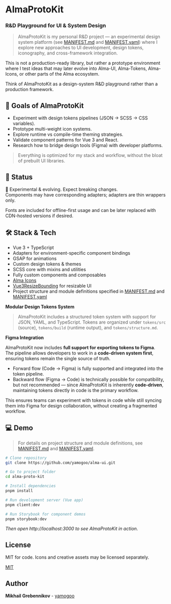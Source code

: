 # AlmaProtoKit

### R&D Playground for UI & System Design

> AlmaProtoKit is my personal R&D project — an experimental design system platform (see [MANIFEST.md](./design-system/MANIFEST.md) and [MANIFEST.yaml](./design-system/MANIFEST.yaml)) where I explore new approaches to UI development, design tokens, iconography, and cross-framework integration.

This is not a production-ready library, but rather a prototype environment where I test ideas that may later evolve into Alma-UI, Alma-Tokens, Alma-Icons, or other parts of the Alma ecosystem.

Think of AlmaProtoKit as a design-system R&D playground rather than a production framework.

## 🚀 Goals of AlmaProtoKit

- Experiment with design tokens pipelines (JSON → SCSS → CSS variables).
- Prototype multi-weight icon systems.
- Explore runtime vs compile-time theming strategies.
- Validate component patterns for Vue 3 and React.
- Research how to bridge design tools (Figma) with developer platforms.

> Everything is optimized for my stack and workflow, without the bloat of prebuilt UI libraries.

## 🎯 Status

🚧 Experimental & evolving. Expect breaking changes.  
Components may have corresponding adapters; adapters are thin wrappers only.

Fonts are included for offline-first usage and can be later replaced with CDN-hosted versions if desired.

## 🛠 Stack & Tech

- Vue 3 + TypeScript
- Adapters for environment-specific component bindings
- GSAP for animations
- Custom design tokens & themes
- SCSS core with mixins and utilities
- Fully custom components and composables
- [Alma Icons](https://almaicons.netlify.app/icons)
- [Vue3ResizeBounding](https://resize-bounding.netlify.app/) for resizable UI
- Project structure and module definitions specified in [MANIFEST.md](./design-system/MANIFEST.md) and [MANIFEST.yaml](./design-system/MANIFEST.yaml)

**Modular Design Tokens System**

> AlmaProtoKit includes a structured token system with support for JSON, YAML, and TypeScript. Tokens are organized under `tokens/src` (source), `tokens/build` (runtime output), and `tokens/structure.md`.

**Figma Integration**

AlmaProtoKit now includes **full support for exporting tokens to Figma**.  
The pipeline allows developers to work in a **code-driven system first**, ensuring tokens remain the single source of truth.

- Forward flow (Code → Figma) is fully supported and integrated into the token pipeline.
- Backward flow (Figma → Code) is technically possible for compatibility, but not recommended — since AlmaProtoKit is inherently **code-driven**, maintaining tokens directly in code is the primary workflow.

This ensures teams can experiment with tokens in code while still syncing them into Figma for design collaboration, without creating a fragmented workflow.

## 💻 Demo

> For details on project structure and module definitions, see [MANIFEST.md](./design-system/MANIFEST.md) and [MANIFEST.yaml](./design-system/MANIFEST.yaml).

```bash
# Clone repository
git clone https://github.com/yamogoo/alma-ui.git

# Go to project folder
cd alma-proto-kit

# Install dependencies
pnpm install

# Run development server (Vue app)
pnpm client:dev

# Run Storybook for component demos
pnpm storybook:dev
```

_Then open http://localhost:3000 to see AlmaProtoKit in action._

## License

MIT for code. Icons and creative assets may be licensed separately.

[MIT](https://github.com/yamogoo/alma-ui/blob/main/LICENSE)

## Author

**Mikhail Grebennikov** - [yamogoo](https://github.com/yamogoo)
